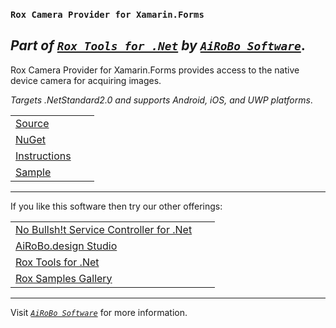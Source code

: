 ### **`Rox Camera Provider for Xamarin.Forms`**

*Part of [`Rox Tools for .Net`](https://rox.tools/) by [`AiRoBo Software`](https://airobo.software/)*.
---
Rox Camera Provider for Xamarin.Forms provides access to the native device camera for acquiring images.

*Targets .NetStandard2.0 and supports Android, iOS, and UWP platforms*.

| | |
| --- | --- |
| [Source](https://github.com/ai-ro-bo/Rox.Camera.Provider.Xamarin/) | &nbsp; &nbsp; | Source code for Camera Provider. |
| [NuGet](https://www.nuget.org/packages/Rox.Xamarin.Camera/) | | NuGet package for Camera Provider. |
| [Instructions](https://rox.tools/camera/) | | Instructions for usage on all platforms. |
| [Sample](https://rox.gallery/control/) | | Sample project for **Rox Tools for .Net** controls. |

---
If you like this software then try our other offerings:

| | |
| --- | --- |
| [No Bullsh!t Service Controller for .Net](https://nobs.services/) | &nbsp; &nbsp; | A No Bullsh!t collection of services for server and clients. |
| [AiRoBo.design Studio](https://airobo.design/) | | Style sheets, Images, GitHub Pages Templates, and more. |
| [Rox Tools for .Net](https://rox.tools/) | | A range of open source components and controls. |
| [Rox Samples Gallery](https://rox.gallery/) | | Samples of Rox components and controls usage. |

---
Visit [*`AiRoBo Software`*](https://airobo.software/) for more information.

